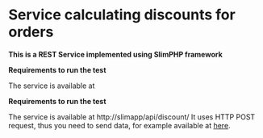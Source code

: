 # Service calculating discounts for orders
**This is a REST Service implemented using SlimPHP framework**

**Requirements to run the test**

 
The service is available at <host>

**Requirements to run the test**

The service is available at http://<yourhost/>slimapp/api/discount/
It uses HTTP POST request, thus you need to send data, for example available at [here](
https://github.com/teamleadercrm/coding-test/blob/master/example-orders/order1.json).

